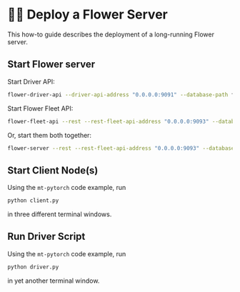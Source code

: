 # 🧑‍🔬 Deploy a Flower Server

This how-to guide describes the deployment of a long-running Flower server.

## Start Flower server

Start Driver API:

```bash
flower-driver-api --driver-api-address "0.0.0.0:9091" --database-path flwr.db
```

Start Flower Fleet API:

```bash
flower-fleet-api --rest --rest-fleet-api-address "0.0.0.0:9093" --database-path flwr.db
```

Or, start them both together:

```bash
flower-server --rest --rest-fleet-api-address "0.0.0.0:9093" --database-path flwr.db
```

## Start Client Node(s)

Using the `mt-pytorch` code example, run

```bash
python client.py
```

in three different terminal windows.

## Run Driver Script

Using the `mt-pytorch` code example, run

```bash
python driver.py
```

in yet another terminal window.
